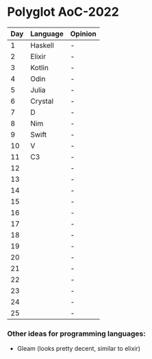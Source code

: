 # Polyglot AoC-2022

| Day | Language | Opinion |
|-----|----------|---------|
| 1   | Haskell  | -       |
| 2   | Elixir   | -       |
| 3   | Kotlin   | -       |
| 4   | Odin     | -       |
| 5   | Julia    | -       |
| 6   | Crystal  | -       |
| 7   | D        | -       |
| 8   | Nim      | -       |
| 9   | Swift    | -       |
| 10  | V        | -       |
| 11  | C3       | -       |
| 12  |          | -       |
| 13  |          | -       |
| 14  |          | -       |
| 15  |          | -       |
| 16  |          | -       |
| 17  |          | -       |
| 18  |          | -       |
| 19  |          | -       |
| 20  |          | -       |
| 21  |          | -       |
| 22  |          | -       |
| 23  |          | -       |
| 24  |          | -       |
| 25  |          | -       |

### Other ideas for programming languages:
- Gleam (looks pretty decent, similar to elixir)

